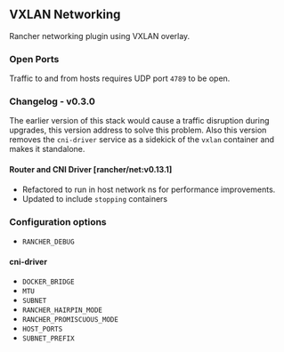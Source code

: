 ## VXLAN Networking

Rancher networking plugin using VXLAN overlay.

### Open Ports

Traffic to and from hosts requires UDP port `4789` to be open.

### Changelog - v0.3.0

The earlier version of this stack would cause a traffic disruption during upgrades, this version address to solve this problem. Also this version removes the `cni-driver` service as a sidekick of the `vxlan` container and makes it standalone.

#### Router and CNI Driver [rancher/net:v0.13.1]
* Refactored to run in host network ns for performance improvements.
* Updated to include `stopping` containers

### Configuration options
* `RANCHER_DEBUG`

#### cni-driver

* `DOCKER_BRIDGE`
* `MTU`
* `SUBNET`
* `RANCHER_HAIRPIN_MODE`
* `RANCHER_PROMISCUOUS_MODE`
* `HOST_PORTS`
* `SUBNET_PREFIX`
